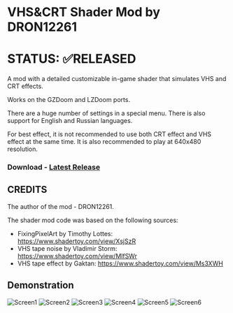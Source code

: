 # VHS&CRT Shader Mod by DRON12261

# STATUS: ✅RELEASED

A mod with a detailed customizable in-game shader that simulates VHS and CRT effects.

Works on the GZDoom and LZDoom ports.

There are a huge number of settings in a special menu.
There is also support for English and Russian languages.

For best effect, it is not recommended to use both CRT effect and VHS effect at the same time. 
It is also recommended to play at 640x480 resolution.

### Download - [Latest Release](https://github.com/Doom-Mapping-Modding-Lair-DRON12261/MOD-VHS-CRT-Shader-by-DRON12261/releases/latest/download/VHS.CRT.Shader.Mod.by.DRON12261.v1.pk3)

## CREDITS
The author of the mod - DRON12261.

The shader mod code was based on the following sources:
- FixingPixelArt by Timothy Lottes:
https://www.shadertoy.com/view/XsjSzR 
- VHS tape noise by Vladimir Storm:
https://www.shadertoy.com/view/MlfSWr
- VHS tape effect by Gaktan:
https://www.shadertoy.com/view/Ms3XWH

## Demonstration

![Screen1](https://i.ibb.co/F6dry5H/Screenshot-Doom-20230324-215428.png)
![Screen2](https://i.ibb.co/L1TtCR5/Screenshot-Doom-20230324-215443.png)
![Screen3](https://i.ibb.co/V9MYG5B/Screenshot-Doom-20230324-201217.png)
![Screen4](https://i.ibb.co/G0dmCNn/Screenshot-Doom-20230324-201254.png)
![Screen5](https://i.ibb.co/80LzRhk/Screenshot-Doom-20230324-201326.png)
![Screen6](https://i.ibb.co/MPtvTvL/123.png)
